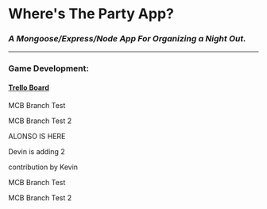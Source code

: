 # Where's The Party App? 
### *A Mongoose/Express/Node App For Organizing a Night Out.*

---
### Game Development:
#### [Trello Board](https://trello.com/b/ELxyn47s/blue-jays-nite-out)

MCB Branch Test


MCB Branch Test 2

ALONSO IS HERE

Devin is adding 2 

contribution by Kevin

MCB Branch Test

MCB Branch Test 2

